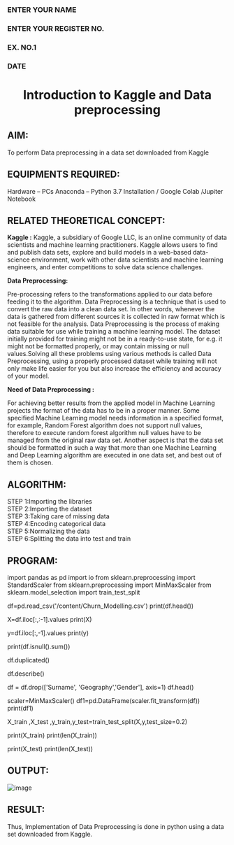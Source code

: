 <H3>ENTER YOUR NAME</H3>
<H3>ENTER YOUR REGISTER NO.</H3>
<H3>EX. NO.1</H3>
<H3>DATE</H3>
<H1 ALIGN =CENTER> Introduction to Kaggle and Data preprocessing</H1>

## AIM:

To perform Data preprocessing in a data set downloaded from Kaggle

## EQUIPMENTS REQUIRED:
Hardware – PCs
Anaconda – Python 3.7 Installation / Google Colab /Jupiter Notebook

## RELATED THEORETICAL CONCEPT:

**Kaggle :**
Kaggle, a subsidiary of Google LLC, is an online community of data scientists and machine learning practitioners. Kaggle allows users to find and publish data sets, explore and build models in a web-based data-science environment, work with other data scientists and machine learning engineers, and enter competitions to solve data science challenges.

**Data Preprocessing:**

Pre-processing refers to the transformations applied to our data before feeding it to the algorithm. Data Preprocessing is a technique that is used to convert the raw data into a clean data set. In other words, whenever the data is gathered from different sources it is collected in raw format which is not feasible for the analysis.
Data Preprocessing is the process of making data suitable for use while training a machine learning model. The dataset initially provided for training might not be in a ready-to-use state, for e.g. it might not be formatted properly, or may contain missing or null values.Solving all these problems using various methods is called Data Preprocessing, using a properly processed dataset while training will not only make life easier for you but also increase the efficiency and accuracy of your model.

**Need of Data Preprocessing :**

For achieving better results from the applied model in Machine Learning projects the format of the data has to be in a proper manner. Some specified Machine Learning model needs information in a specified format, for example, Random Forest algorithm does not support null values, therefore to execute random forest algorithm null values have to be managed from the original raw data set.
Another aspect is that the data set should be formatted in such a way that more than one Machine Learning and Deep Learning algorithm are executed in one data set, and best out of them is chosen.


## ALGORITHM:
STEP 1:Importing the libraries<BR>
STEP 2:Importing the dataset<BR>
STEP 3:Taking care of missing data<BR>
STEP 4:Encoding categorical data<BR>
STEP 5:Normalizing the data<BR>
STEP 6:Splitting the data into test and train<BR>

##  PROGRAM:
import pandas as pd
import io
from sklearn.preprocessing import StandardScaler
from sklearn.preprocessing import MinMaxScaler
from sklearn.model_selection import train_test_split

df=pd.read_csv('/content/Churn_Modelling.csv')
print(df.head())

X=df.iloc[:,:-1].values
print(X)

y=df.iloc[:,-1].values
print(y)

print(df.isnull().sum())

df.duplicated()

df.describe()

df = df.drop(['Surname', 'Geography','Gender'], axis=1)
df.head()

scaler=MinMaxScaler()
df1=pd.DataFrame(scaler.fit_transform(df))
print(df1)

X_train ,X_test ,y_train,y_test=train_test_split(X,y,test_size=0.2)

print(X_train)
print(len(X_train))

print(X_test)
print(len(X_test))


## OUTPUT:
![image](https://github.com/user-attachments/assets/6ffc1d32-fc5c-4a5d-8473-fde9d0d9df05)



## RESULT:
Thus, Implementation of Data Preprocessing is done in python  using a data set downloaded from Kaggle.



